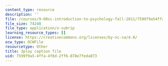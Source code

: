 ```yaml
---
content_type: resource
description: ''
file: /courses/9-00sc-introduction-to-psychology-fall-2011/7599f9a54ffa4f8d2ff6878e7feda873_v4ur5mna060.srt
file_size: 74248
file_type: application/x-subrip
learning_resource_types: []
license: https://creativecommons.org/licenses/by-nc-sa/4.0/
ocw_type: OCWFile
resourcetype: Other
title: 3play caption file
uid: 7599f9a5-4ffa-4f8d-2ff6-878e7feda873
---
```

